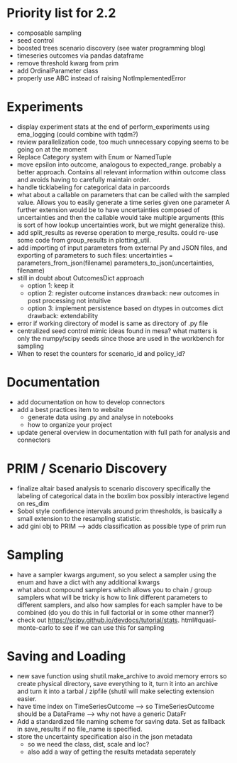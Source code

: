 # Priority list for 2.2
* composable sampling
* seed control 
* boosted trees scenario discovery (see water programming blog)
* timeseries outcomes via pandas dataframe
* remove threshold kwarg from prim
* add OrdinalParameter class
* properly use ABC instead of raising NotImplementedError 



# Experiments
* display experiment stats at the end of perform_experiments using ema_logging
	(could combine with tqdm?)
* review parallelization code, too much unnecessary copying seems
  to be going on at the moment
* Replace Category system with Enum or NamedTuple
* move epsilon into outcome, analogous to expected_range.
  probably a better approach. Contains all relevant information within
  outcome class and avoids having to carefully maintain order.
* handle ticklabeling for categorical data in parcoords
* what about a callable on parameters that can be called with the sampled
  value. Allows you to easily generate a time series given one parameter
  A further extension would be to have uncertainties composed of uncertainties
  and then the callable would take multiple arguments (this is sort of how
  lookup uncertainties work, but we might generalize this).
* add split_results as reverse operation to merge_results. could re-use some
	code from group_results in plotting_util.
* add importing of input parameters from external Py and JSON files, and
	exporting of parameters to such files:
		uncertainties = parameters_from_json(filename)
		parameters_to_json(uncertainties, filename)
* still in doubt about OutcomesDict approach
    * option 1: keep it
    * option 2: register outcome instances
                drawback: new outcomes in post processing not intuitive
    * option 3: implement persistence based on dtypes in outcomes dict
                drawback: extendability
* error if working directory of model is same as directory of .py file
* centralized seed control
    mimic ideas found in mesa? what matters is only the numpy/scipy seeds
    since those are used in the workbench for sampling
* When to reset the counters for scenario_id and policy_id?  

# Documentation
* add documentation on how to develop connectors
* add a best practices item to website
	* generate data using .py and analyse in notebooks
	* how to organize your project
* update general overview in documentation with full path for analysis and
  connectors

# PRIM / Scenario Discovery
* finalize altair based analysis to scenario discovery
	specifically the labeling of categorical data in the boxlim box
	possibly interactive legend on res_dim
* Sobol style confidence intervals around prim thresholds, is basically a small
  extension to the resampling statistic.
* add gini obj to PRIM --> adds classification as possible type of prim run

# Sampling
* have a sampler kwargs argument, so you select a sampler using the enum
  and have a dict with any additional kwargs
* what about compound samplers which allows you to chain / group samplers
  what will be tricky is how to link different parameters to different
  samplers, and also how samples for each sampler have to be combined
  (do you do this in full factorial or in some other manner?)
* check out https://scipy.github.io/devdocs/tutorial/stats.
  html#quasi-monte-carlo to see if we can use this for sampling


# Saving and Loading
* new save function using shutil.make_archive to avoid memory errors
  so create physical directory, save everything to it, turn it into an archive
  and turn it into a tarbal / zipfile (shutil will make selecting extension
  easier.
* have time index on TimeSeriesOutcome
    --> so TimeSeriesOutcome should be a DataFrame
    --> why not have a generic DataFr
* Add a standardized file naming scheme for saving data. Set as fallback in
     save_results if no file_name is specified.
* store the uncertainty specification also in the json metadata
  * so we need the class, dist, scale and loc?
  * also add a way of getting the results metadata seperately